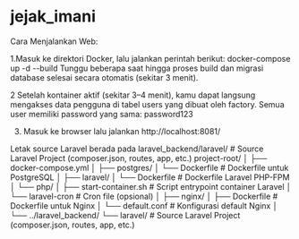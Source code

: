 # jejak_imani


Cara Menjalankan Web:



1.Masuk ke direktori Docker, lalu jalankan perintah berikut:
  docker-compose up -d --build
  Tunggu beberapa saat hingga proses build dan migrasi database selesai secara otomatis (sekitar 3 menit).

  2 Setelah kontainer aktif (sekitar 3–4 menit), kamu dapat langsung mengakses data pengguna di tabel users yang dibuat oleh factory.
Semua user memiliki password yang sama: password123 

3. Masuk ke browser lalu jalankan http://localhost:8081/

Letak source Laravel berada pada laravel_backend/laravel/ # Source Laravel Project (composer.json, routes, app, etc.)
project-root/
│
├── docker-compose.yml
│
├── postgres/
│   └── Dockerfile         # Dockerfile untuk PostgreSQL
│
├── laravel/
│   └── Dockerfile         # Dockerfile Laravel PHP-FPM
│   └── php/
│       ├── start-container.sh    # Script entrypoint container Laravel
│       └── laravel-cron          # Cron file (opsional)
│
├── nginx/
│   ├── Dockerfile          # Dockerfile untuk Nginx
│   └── default.conf        # Konfigurasi default Nginx
│
└── ../laravel_backend/
    └── laravel/            # Source Laravel Project (composer.json, routes, app, etc.)
